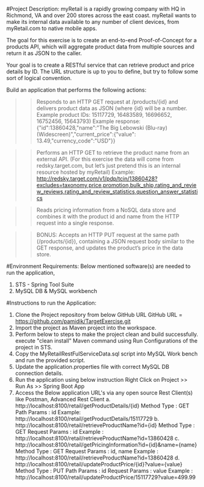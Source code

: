 #Project Description:
myRetail is a rapidly growing company with HQ in Richmond, VA and over 200 stores across the east coast. myRetail wants to make its internal data available to any number of client devices, from myRetail.com to native mobile apps. 

The goal for this exercise is to create an end-to-end Proof-of-Concept for a products API, which will aggregate product data from multiple sources and return it as JSON to the caller. 

Your goal is to create a RESTful service that can retrieve product and price details by ID. The URL structure is up to you to define, but try to follow some sort of logical convention.

Build an application that performs the following actions: 
>> Responds to an HTTP GET request at /products/{id} and delivers product data as JSON (where {id} will be a number. 
	Example product IDs: 15117729, 16483589, 16696652, 16752456, 15643793) 
	Example response: {"id":13860428,"name":"The Big Lebowski (Blu-ray) (Widescreen)","current_price":{"value": 13.49,"currency_code":"USD"}}

>> Performs an HTTP GET to retrieve the product name from an external API. (For this exercise the data will come from redsky.target.com, but let’s just pretend this is an internal resource hosted by myRetail) 
	Example: http://redsky.target.com/v1/pdp/tcin/13860428?excludes=taxonomy,price,promotion,bulk_ship,rating_and_review_reviews,rating_and_review_statistics,question_answer_statistics

>> Reads pricing information from a NoSQL data store and combines it with the product id and name from the HTTP request into a single response.

>> BONUS: Accepts an HTTP PUT request at the same path (/products/{id}), containing a JSON request body similar to the GET response, and updates the product’s price in the data store.  

#Environment Requirements:
Below mentioned software(s) are needed to run the application,
1. STS - Spring Tool Suite
2. MySQL DB & MySQL workbench

#Instructions to run the Application:
1. Clone the Project repository from below GitHub URL 
	GitHub URL = https://github.com/pamidik/TargetExercise.git
2. Import the project as Maven project into the workspace.
3. Perform below to steps to make the project clean and build successfully.
	execute "clean install" Maven command using Run Configurations of the project in STS.
4. Copy the MyRetailRestFulServiceData.sql script into MySQL Work bench and run the provided script.
5. Update the application.properties file with correct MySQL DB connection details.
6. Run the application using below instruction
	Right Click on Project >> Run As >> Spring Boot App
7. Access the Below application URL's via any open source Rest Client(s) like Postman, Advanced Rest Client
	a. http://localhost:8100/retail/getProductDetails/{id}
		Method Type : GET
		Path Params : id
		Example: http://localhost:8100/retail/getProductDetails/15117729 
	b. http://localhost:8100/retail/retrieveProductName?id={id} 
		Method Type : GET
		Request Params : id
		Example : http://localhost:8100/retail/retrieveProductName?id=13860428
	c. http://localhost:8100/retail/getPricingInformation?id={id}&name={name}
		Method Type : GET
		Request Params : id, name
		Example : http://localhost:8100/retail/retrieveProductName?id=13860428
	d. http://localhost:8100/retail/updateProductPrice/{id}?value={value}
		Method Type : PUT
		Path Params : id
		Request Params : value
		Example : http://localhost:8100/retail/updateProductPrice/15117729?value=499.99

 
